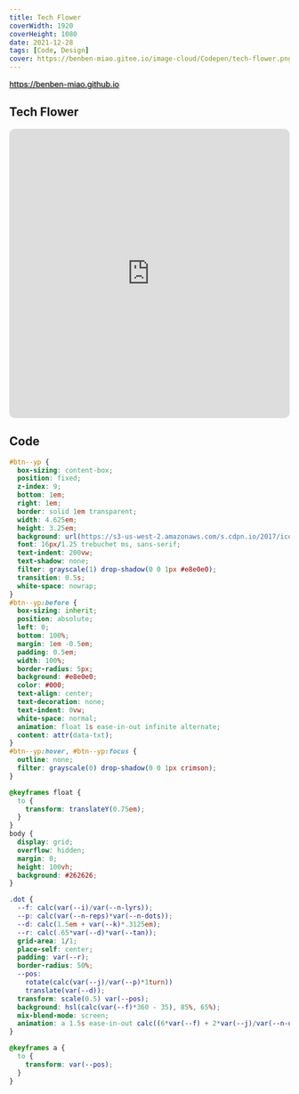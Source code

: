 ```yaml
---
title: Tech Flower
coverWidth: 1920
coverHeight: 1080
date: 2021-12-28
tags: [Code, Design]
cover: https://benben-miao.gitee.io/image-cloud/Codepen/tech-flower.png
---
```


<!-- <div style="background-color: #eeeeee; width: 120px; padding:5px 20px; border-radius: 3px;">Read More</div> -->
<!-- more -->

<div class="card">
  <a href="https://benben-miao.github.io" style="text-shadow: 1px 1px 3px #888;">https://benben-miao.github.io</a>
</div>

## Tech Flower

<div class="frame">
  <iframe frameborder="0" allowfullscreen mozallowfullscreen="true" webkitallowfullscreen="true" allow="fullscreen; autoplay; vr" 
  style="width: 100%; height: 520px; border-radius: 10px;" 
  src="https://benben-miao.gitee.io/beautiful-code/tech-flower/dist/index.html">
  </iframe>
</div>

## Code

``` css
#btn--yp {
  box-sizing: content-box;
  position: fixed;
  z-index: 9;
  bottom: 1em;
  right: 1em;
  border: solid 1em transparent;
  width: 4.625em;
  height: 3.25em;
  background: url(https://s3-us-west-2.amazonaws.com/s.cdpn.io/2017/icon-yp.svg) 50%/cover content-box;
  font: 16px/1.25 trebuchet ms, sans-serif;
  text-indent: 200vw;
  text-shadow: none;
  filter: grayscale(1) drop-shadow(0 0 1px #e8e0e0);
  transition: 0.5s;
  white-space: nowrap;
}
#btn--yp:before {
  box-sizing: inherit;
  position: absolute;
  left: 0;
  bottom: 100%;
  margin: 1em -0.5em;
  padding: 0.5em;
  width: 100%;
  border-radius: 5px;
  background: #e8e0e0;
  color: #000;
  text-align: center;
  text-decoration: none;
  text-indent: 0vw;
  white-space: normal;
  animation: float 1s ease-in-out infinite alternate;
  content: attr(data-txt);
}
#btn--yp:hover, #btn--yp:focus {
  outline: none;
  filter: grayscale(0) drop-shadow(0 0 1px crimson);
}

@keyframes float {
  to {
    transform: translateY(0.75em);
  }
}
body {
  display: grid;
  overflow: hidden;
  margin: 0;
  height: 100vh;
  background: #262626;
}

.dot {
  --f: calc(var(--i)/var(--n-lyrs));
  --p: calc(var(--n-reps)*var(--n-dots));
  --d: calc(1.5em + var(--k)*.3125em);
  --r: calc(.65*var(--d)*var(--tan));
  grid-area: 1/1;
  place-self: center;
  padding: var(--r);
  border-radius: 50%;
  --pos:
  	rotate(calc(var(--j)/var(--p)*1turn))
  	translate(var(--d));
  transform: scale(0.5) var(--pos);
  background: hsl(calc(var(--f)*360 - 35), 85%, 65%);
  mix-blend-mode: screen;
  animation: a 1.5s ease-in-out calc((6*var(--f) + 2*var(--j)/var(--n-dots) - 19)*1.5s) infinite alternate;
}

@keyframes a {
  to {
    transform: var(--pos);
  }
}
```